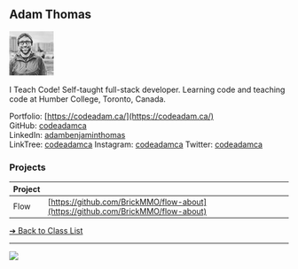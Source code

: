 ## Adam Thomas

![Adam Thomas](../images/codeadamca.png)

I Teach Code! Self-taught full-stack developer. Learning code and teaching code at Humber College, Toronto, Canada.

Portfolio: [https://codeadam.ca/](https://codeadam.ca/)  
GitHub: [codeadamca](https://github.com/codeadamca)  
LinkedIn: [adambenjaminthomas](https://www.linkedin.com/in/adambenjaminthomas/)  
LinkTree: [codeadamca](https://linktr.ee/codeadamca)
Instagram: [codeadamca](https://www.instagram.com/codeadamca/)
Twitter: [codeadamca](https://twitter.com/codeadamca)

### Projects

| Project | |
| - | - |
| Flow | [https://github.com/BrickMMO/flow-about](https://github.com/BrickMMO/flow-about) |


[&#10132; Back to Class List](/)

---

<a href="https://brickmmo.com">
<img src="https://brickmmo.com/images/brickmmo-logo-horizontal.jpg" width="100">
</a>